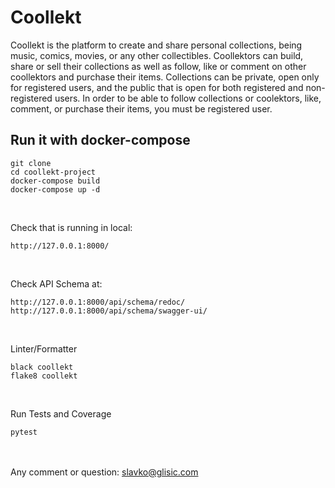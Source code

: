 # Coollekt

Coollekt is the platform to create and share personal collections, being music, comics, movies, or any other collectibles.
Coollektors can build, share or sell their collections as well as follow, like or comment on other coollektors and purchase their items.
Collections can be private, open only for registered users, and the public that is open for both registered and non-registered users.
In order to be able to follow collections or coolektors, like, comment, or purchase their items, you must be registered user.


## Run it with docker-compose


```
git clone
cd coollekt-project
docker-compose build 
docker-compose up -d 
```

<br/>

Check that is running in local:
```
http://127.0.0.1:8000/
```

<br/>

Check API Schema at:
```
http://127.0.0.1:8000/api/schema/redoc/
http://127.0.0.1:8000/api/schema/swagger-ui/
```

<br/>

Linter/Formatter
```
black coollekt
flake8 coollekt
```

<br/>

Run Tests and Coverage
```
pytest
```

<br/><br/>
Any comment or question: slavko@glisic.com
